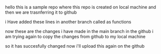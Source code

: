 hello this is a sample repo where this repo is created on local machine and then we are trasnferring it to github


i Have added these lines in another branch called as functions

now these are the changes i have made in the main branch in the github
i am trying again to copy the changes from github to my local machine 

so it has succesfully changed now i'll upload this again on the github